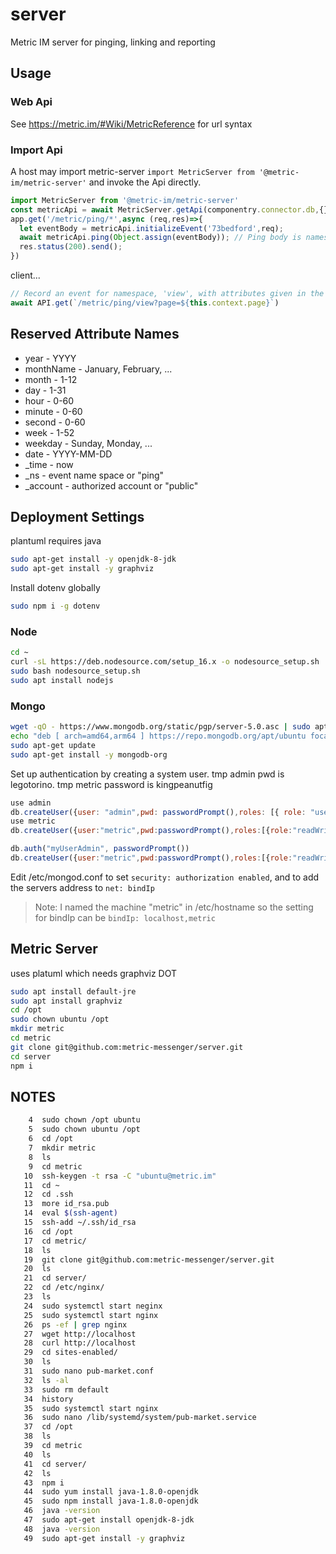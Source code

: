 # server
Metric IM server for pinging, linking and reporting

## Usage

### Web Api
See https://metric.im/#Wiki/MetricReference for url syntax

### Import Api
A host may import metric-server `import MetricServer from '@metric-im/metric-server'` and invoke the Api
directly.
```javascript
import MetricServer from '@metric-im/metric-server'
const metricApi = await MetricServer.getApi(componentry.connector.db,{});
app.get('/metric/ping/*',async (req,res)=>{
  let eventBody = metricApi.initializeEvent('73bedford',req);
  await metricApi.ping(Object.assign(eventBody)); // Ping body is namespace and custom data
  res.status(200).send();
})
```
client...
```javascript
// Record an event for namespace, 'view', with attributes given in the query string
await API.get(`/metric/ping/view?page=${this.context.page}`)
```

## Reserved Attribute Names
* year - YYYY
* monthName - January, February, ...
* month - 1-12
* day - 1-31
* hour - 0-60
* minute - 0-60
* second - 0-60
* week - 1-52
* weekday - Sunday, Monday, ...
* date - YYYY-MM-DD
* _time - now
* _ns - event name space or "ping"
* _account - authorized account or "public"

## Deployment Settings
plantuml requires java
```bash
sudo apt-get install -y openjdk-8-jdk
sudo apt-get install -y graphviz
```
Install dotenv globally
```bash
sudo npm i -g dotenv
```
### Node
```bash
cd ~
curl -sL https://deb.nodesource.com/setup_16.x -o nodesource_setup.sh
sudo bash nodesource_setup.sh
sudo apt install nodejs
```
### Mongo
```bash
wget -qO - https://www.mongodb.org/static/pgp/server-5.0.asc | sudo apt-key add -
echo "deb [ arch=amd64,arm64 ] https://repo.mongodb.org/apt/ubuntu focal/mongodb-org/5.0 multiverse" | sudo tee /etc/apt/sources.list.d/mongodb-org-5.0.list
sudo apt-get update
sudo apt-get install -y mongodb-org
```
Set up authentication by creating a system user. tmp admin pwd is legotorino. tmp metric
password is kingpeanutfig
```javascript
use admin
db.createUser({user: "admin",pwd: passwordPrompt(),roles: [{ role: "userAdminAnyDatabase", db: "admin" },{ role: "readWriteAnyDatabase", db: "admin" }]})
use metric
db.createUser({user:"metric",pwd:passwordPrompt(),roles:[{role:"readWrite",db:"metric"}]})

db.auth("myUserAdmin", passwordPrompt())
db.createUser({user:"metric",pwd:passwordPrompt(),roles:[{role:"readWrite",db:"metric"}]})
```
Edit /etc/mongod.conf to set `security: authorization enabled`, and to add the servers
address to `net: bindIp`

> Note: I named the machine "metric" in /etc/hostname so the setting for bindIp can be
> `bindIp: localhost,metric`

## Metric Server
uses platuml which needs graphviz DOT
```bash
sudo apt install default-jre
sudo apt install graphviz
cd /opt
sudo chown ubuntu /opt
mkdir metric
cd metric
git clone git@github.com:metric-messenger/server.git
cd server
npm i
```

## NOTES
```bash
    4  sudo chown /opt ubuntu
    5  sudo chown ubuntu /opt
    6  cd /opt
    7  mkdir metric
    8  ls
    9  cd metric
   10  ssh-keygen -t rsa -C "ubuntu@metric.im"
   11  cd ~
   12  cd .ssh
   13  more id_rsa.pub 
   14  eval $(ssh-agent)
   15  ssh-add ~/.ssh/id_rsa
   16  cd /opt
   17  cd metric/
   18  ls
   19  git clone git@github.com:metric-messenger/server.git
   20  ls
   21  cd server/
   22  cd /etc/nginx/
   23  ls
   24  sudo systemctl start neginx
   25  sudo systemctl start nginx
   26  ps -ef | grep nginx
   27  wget http://localhost
   28  curl http://localhost
   29  cd sites-enabled/
   30  ls
   31  sudo nano pub-market.conf
   32  ls -al
   33  sudo rm default 
   34  history
   35  sudo systemctl start nginx
   36  sudo nano /lib/systemd/system/pub-market.service
   37  cd /opt
   38  ls
   39  cd metric
   40  ls
   41  cd server/
   42  ls
   43  npm i
   44  sudo yum install java-1.8.0-openjdk
   45  sudo npm install java-1.8.0-openjdk
   46  java -version
   47  sudo apt-get install openjdk-8-jdk
   48  java -version
   49  sudo apt-get install -y graphviz
```
